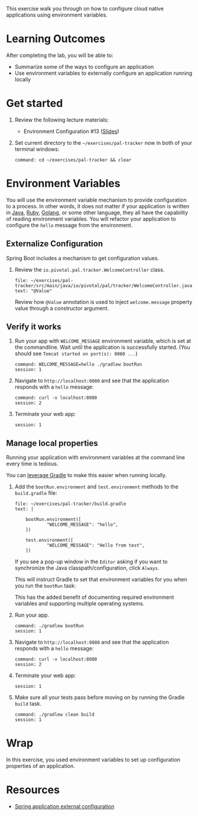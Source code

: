 
This exercise walk you through on how to configure cloud native
applications using
environment variables.

# Learning Outcomes

After completing the lab, you will be able to:

-   Summarize some of the ways to configure an application
-   Use environment variables to externally configure an application
    running locally

# Get started

1.  Review the following lecture materials:

    - Environment Configuration #13 ([Slides](https://docs.google.com/presentation/d/1JxtHb8i9R1_wndlc_zKsyZooKkgpel2gj8U7Z7SoBs0))

1.  Set current directory to the `~/exercises/pal-tracker` now in both of
    your terminal windows:

    ```terminal:execute-all
    command: cd ~/exercises/pal-tracker && clear
    ```

# Environment Variables

You will use the environment variable mechanism to provide configuration
to a process.
In other words, it does not matter if your application is written in
[Java](https://en.wikipedia.org/wiki/Java_(programming_language)),
[Ruby](https://en.wikipedia.org/wiki/Ruby_(programming_language)),
[Golang](https://en.wikipedia.org/wiki/Go_(programming_language)), or
some other language, they all have the capability of reading environment
variables.
You will refactor your application to configure the `hello` message from
the environment.

## Externalize Configuration

Spring Boot includes a mechanism to get configuration values.

1.  Review the `io.pivotal.pal.tracker.WelcomeController` class.

    ```editor:select-matching-text
    file: ~/exercises/pal-tracker/src/main/java/io/pivotal/pal/tracker/WelcomeController.java
    text: "@Value"
    ```

    Review how `@Value` annotation is used to inject `welcome.message`
    property value through a constructor argument.

## Verify it works

1.  Run your app with `WELCOME_MESSAGE` environment variable, which
    is set at the commandline.
    Wait until the application is successfully started.
    (You should see `Tomcat started on port(s): 8080 ...`)

    ```terminal:execute
    command: WELCOME_MESSAGE=hello ./gradlew bootRun
    session: 1
    ```

1.  Navigate to `http://localhost:8080` and see that the
    application responds with a `hello` message:

    ```terminal:execute
    command: curl -v localhost:8080
    session: 2
    ```

1.  Terminate your web app:

    ```terminal:interrupt
    session: 1
    ```

## Manage local properties

Running your application with environment variables at the command line
every time is tedious.

You can
[leverage Gradle](https://cloudnative.tips/configuring-a-java-application-for-local-development-60e2c9794ca7)
to make this easier when running locally.

1.  Add the `bootRun.environment` and `test.environment` methods
    to the `build.gradle` file:

    ```editor:append-lines-to-file
    file: ~/exercises/pal-tracker/build.gradle
    text: |

        bootRun.environment([
                "WELCOME_MESSAGE": "hello",
        ])

        test.environment([
                "WELCOME_MESSAGE": "Hello from test",
        ])
    ```

    If you see a pop-up window in the `Editor`
    asking if you want to synchronize
    the Java classpath/configuration, click `Always`.

    This will instruct Gradle to set that environment variables
    for you when you run the `bootRun` task:

    This has the added benefit of documenting required environment
    variables and supporting multiple operating systems.

1.  Run your app.

    ```terminal:execute
    command: ./gradlew bootRun
    session: 1
    ```

1.  Navigate to `http://localhost:8080` and see that the
    application responds with a `hello` message:

    ```terminal:execute
    command: curl -v localhost:8080
    session: 2
    ```

1.  Terminate your web app:

    ```terminal:interrupt
    session: 1
    ```

1.  Make sure all your tests pass before moving on by running
    the Gradle `build` task.

    ```terminal:execute
    command: ./gradlew clean build
    session: 1
    ```

# Wrap

In this exercise, you used environment variables to set up
configuration properties of an application.

# Resources

- [Spring application external configuration](https://docs.spring.io/spring-boot/docs/current/reference/html/boot-features-external-config.html)

